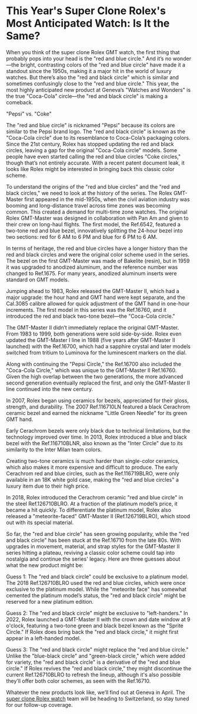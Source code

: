 This Year's Super Clone Rolex's Most Anticipated Watch: Is It the Same?
========================================

When you think of the super clone Rolex GMT watch, the first thing that probably pops into your head is the "red and blue circle." And it’s no wonder—the bright, contrasting colors of the "red and blue circle" have made it a standout since the 1950s, making it a major hit in the world of luxury watches. But there’s also the "red and black circle" which is similar and sometimes confusingly close to the "red and blue circle." This year, the most highly anticipated new product at Geneva’s "Watches and Wonders" is the true "Coca-Cola" circle—the "red and black circle" is making a comeback.

"Pepsi" vs. "Coke"

The "red and blue circle" is nicknamed "Pepsi" because its colors are similar to the Pepsi brand logo. The "red and black circle" is known as the "Coca-Cola circle" due to its resemblance to Coca-Cola’s packaging colors. Since the 21st century, Rolex has stopped updating the red and black circles, leaving a gap for the original "Coca-Cola circle" models. Some people have even started calling the red and blue circles "Coke circles," though that’s not entirely accurate. With a recent patent document leak, it looks like Rolex might be interested in bringing back this classic color scheme.

To understand the origins of the "red and blue circles" and the "red and black circles," we need to look at the history of the series. The Rolex GMT-Master first appeared in the mid-1950s, when the civil aviation industry was booming and long-distance travel across time zones was becoming common. This created a demand for multi-time zone watches. The original Rolex GMT-Master was designed in collaboration with Pan Am and given to their crew on long-haul flights. The first model, the Ref.6542, featured a two-tone red and blue bezel, innovatively splitting the 24-hour bezel into two sections: red for 6 AM to 6 PM and blue for 6 PM to 6 AM.

In terms of heritage, the red and blue circles have a longer history than the red and black circles and were the original color scheme used in the series. The bezel on the first GMT-Master was made of Bakelite (resin), but in 1959 it was upgraded to anodized aluminum, and the reference number was changed to Ref.1675. For many years, anodized aluminum inserts were standard on GMT models.

Jumping ahead to 1983, Rolex released the GMT-Master II, which had a major upgrade: the hour hand and GMT hand were kept separate, and the Cal.3085 calibre allowed for quick adjustment of the GMT hand in one-hour increments. The first model in this series was the Ref.16760, and it introduced the red and black two-tone bezel—the "Coca-Cola circle."

The GMT-Master II didn’t immediately replace the original GMT-Master. From 1983 to 1999, both generations were sold side-by-side. Rolex even updated the GMT-Master I line in 1988 (five years after GMT-Master II launched) with the Ref.16700, which had a sapphire crystal and later models switched from tritium to Luminova for the luminescent markers on the dial.

Along with continuing the "Pepsi Circle," the Ref.16700 also included the "Coca-Cola Circle," which was unique to the GMT-Master II Ref.16760. Given the high overlap between the two generations, the more advanced second generation eventually replaced the first, and only the GMT-Master II line continued into the new century.

In 2007, Rolex began using ceramics for bezels, appreciated for their gloss, strength, and durability. The 2007 Ref.116710LN featured a black Cerachrom ceramic bezel and earned the nickname "Little Green Needle" for its green GMT hand.

Early Cerachrom bezels were only black due to technical limitations, but the technology improved over time. In 2013, Rolex introduced a blue and black bezel with the Ref.116710BLNR, also known as the "Inter Circle" due to its similarity to the Inter Milan team colors.

Creating two-tone ceramics is much harder than single-color ceramics, which also makes it more expensive and difficult to produce. The early Cerachrom red and blue circles, such as the Ref.116719BLRO, were only available in an 18K white gold case, making the "red and blue circles" a luxury item due to their high price.

In 2018, Rolex introduced the Cerachrom ceramic "red and blue circle" in the steel Ref.126710BLRO. At a fraction of the platinum model’s price, it became a hit quickly. To differentiate the platinum model, Rolex also released a "meteorite-faced" GMT-Master II (Ref.126719BLRO), which stood out with its special material.

So far, the "red and blue circle" has seen growing popularity, while the "red and black circle" has been stuck at the Ref.16710 from the late 80s. With upgrades in movement, material, and strap styles for the GMT-Master II series hitting a plateau, reviving a classic color scheme could tap into nostalgia and continue the series' legacy. Here are three guesses about what the new product might be:

Guess 1: The "red and black circle" could be exclusive to a platinum model. The 2018 Ref.126710BLRO used the red and blue circles, which were once exclusive to the platinum model. While the "meteorite face" has somewhat cemented the platinum model’s status, the "red and black circle" might be reserved for a new platinum edition.

Guess 2: The "red and black circle" might be exclusive to "left-handers." In 2022, Rolex launched a GMT-Master II with the crown and date window at 9 o'clock, featuring a two-tone green and black bezel known as the "Sprite Circle." If Rolex does bring back the "red and black circle," it might first appear in a left-handed model.

Guess 3: The "red and black circle" might replace the "red and blue circle." Unlike the "blue-black circle" and "green-black circle," which were added for variety, the "red and black circle" is a derivative of the "red and blue circle." If Rolex revives the "red and black circle," they might discontinue the current Ref.126710BLRO to refresh the lineup, although it's also possible they’ll offer both color schemes, as seen with the Ref.16710.

Whatever the new products look like, we’ll find out at Geneva in April. The [super clone Rolex watch](https://issuperclonewatches.com/) team will be heading to Switzerland, so stay tuned for our follow-up coverage.
